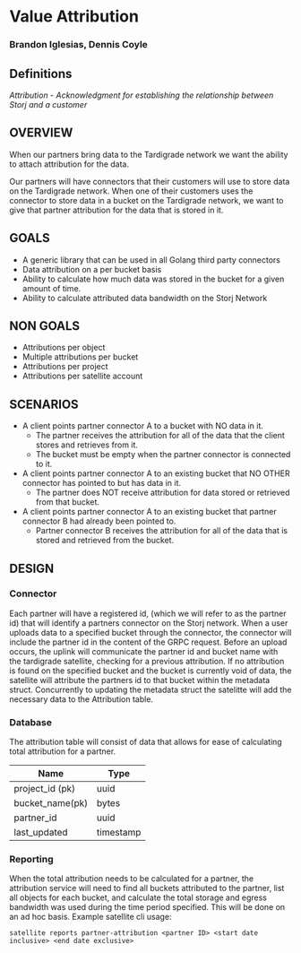 # Value Attribution

### Brandon Iglesias, Dennis Coyle


## Definitions

*Attribution* - _Acknowledgment for establishing the relationship between Storj and a customer_


## OVERVIEW

When our partners bring data to the Tardigrade network we want the ability to attach attribution for the data. 

Our partners will have connectors that their customers will use to store data on the Tardigrade network. When one of their customers uses the connector to store data in a bucket on the Tardigrade network, we want to give that partner attribution for the data that is stored in it.


## GOALS

* A generic library that can be used in all  Golang third party connectors
* Data attribution on a per bucket basis
* Ability to calculate how much data was stored in the bucket for a given amount of time. 
* Ability to calculate attributed data bandwidth on the Storj Network


## NON GOALS

* Attributions per object
* Multiple attributions per bucket
* Attributions per project
* Attributions per satellite account


## SCENARIOS

* A client points partner connector A to a bucket with NO data in it.
	* The partner receives the attribution for all of the data that the client stores and retrieves from it. 
	* The bucket must be empty when the partner connector is connected to it. 
* A client points partner connector A to an existing bucket that NO OTHER connector has pointed to but has data in it. 
	* The partner does NOT receive attribution for data stored or retrieved from that bucket. 
* A client points partner connector A to an existing bucket that partner connector B had already been pointed to. 
	* Partner connector B receives the attribution for all of the data that is stored and retrieved from the bucket. 


## DESIGN

### Connector

Each partner will have a registered id, (which we will refer to as the partner id) that will identify a partners connector on the Storj network.  When a user uploads data to a specified bucket through the connector,  the connector will include the partner id in the content of the GRPC request. Before an upload occurs, the uplink will communicate the partner id and bucket name with the tardigrade satellite, checking for a previous attribution. If no attribution is found on the specified bucket and the bucket is currently void of data, the satellite will attribute the partners id to that bucket within the metadata struct. Concurrently to updating the metadata struct the satelitte will add the necessary data to the Attribution table. 


### Database

The attribution table will consist of data that allows for ease of calculating total attribution for a partner. 

| Name            | Type          |
| --------------- | ------------- |
| project_id (pk) | uuid          |
| bucket_name(pk) | bytes         |
| partner_id      | uuid          |
| last_updated    | timestamp     |


### Reporting

When the total attribution needs to be calculated for a partner, the attribution service will need to find all buckets attributed to the partner, list all objects for each bucket, and calculate the total storage and egress bandwidth was used during the time period specified. This will be done on an ad hoc basis.
Example satellite cli usage:
```
satellite reports partner-attribution <partner ID> <start date inclusive> <end date exclusive>
```